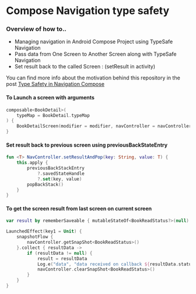 # Compose Navigation type safety

### Overview of how to..

- Managing navigation in Android Compose Project using TypeSafe Navigation
- Pass data from One Screen to Another Screen along with TypeSafe Navigation
- Set result back to the called Screen : (setResult in activity)

You can find more info about the motivation behind this repository in the
post [Type Safety in Navigation Compose](https://medium.com/@edmiro/type-safety-in-navigation-compose-23c03e3d74a5)

#### To Launch a screen with arguments

```kotlin
composable<BookDetail>(
    typeMap = BookDetail.typeMap
) {
    BookDetailScreen(modifier = modifier, navController = navController)
}
```

#### Set result back to previous screen using previousBackStateEntry

```kotlin
fun <T> NavController.setResultAndPop(key: String, value: T) {
    this.apply {
        previousBackStackEntry
            ?.savedStateHandle
            ?.set(key, value)
        popBackStack()
    }
}
```

#### To get the screen result from last screen on current screen

```kotlin
var result by rememberSaveable { mutableStateOf<BookReadStatus?>(null) }

LaunchedEffect(key1 = Unit) {
    snapshotFlow {
        navController.getSnapShot<BookReadStatus>()
    }.collect { resultData ->
        if (resultData != null) {
            result = resultData
            Log.e("data", "data received on callback ${resultData.status}")
            navController.clearSnapShot<BookReadStatus>()
        }
    }
}
```
